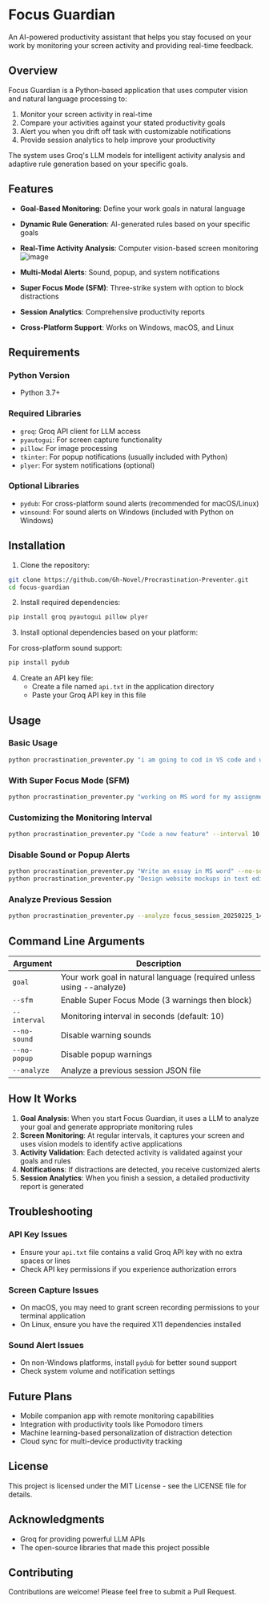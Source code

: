 # Focus Guardian

An AI-powered productivity assistant that helps you stay focused on your work by monitoring your screen activity and providing real-time feedback.

## Overview

Focus Guardian is a Python-based application that uses computer vision and natural language processing to:

1. Monitor your screen activity in real-time
2. Compare your activities against your stated productivity goals
3. Alert you when you drift off task with customizable notifications
4. Provide session analytics to help improve your productivity

The system uses Groq's LLM models for intelligent activity analysis and adaptive rule generation based on your specific goals.

## Features

- **Goal-Based Monitoring**: Define your work goals in natural language
- **Dynamic Rule Generation**: AI-generated rules based on your specific goals
- **Real-Time Activity Analysis**: Computer vision-based screen monitoring
  ![image](https://github.com/user-attachments/assets/4831e401-b080-46ad-b516-93dcbeaeccf3)

- **Multi-Modal Alerts**: Sound, popup, and system notifications
- **Super Focus Mode (SFM)**: Three-strike system with option to block distractions
- **Session Analytics**: Comprehensive productivity reports
- **Cross-Platform Support**: Works on Windows, macOS, and Linux

## Requirements

### Python Version
- Python 3.7+

### Required Libraries
- `groq`: Groq API client for LLM access
- `pyautogui`: For screen capture functionality
- `pillow`: For image processing
- `tkinter`: For popup notifications (usually included with Python)
- `plyer`: For system notifications (optional)

### Optional Libraries
- `pydub`: For cross-platform sound alerts (recommended for macOS/Linux)
- `winsound`: For sound alerts on Windows (included with Python on Windows)

## Installation

1. Clone the repository:
```bash
git clone https://github.com/Gh-Novel/Procrastination-Preventer.git
cd focus-guardian
```

2. Install required dependencies:
```bash
pip install groq pyautogui pillow plyer
```

3. Install optional dependencies based on your platform:

For cross-platform sound support:
```bash
pip install pydub
```

4. Create an API key file:
   - Create a file named `api.txt` in the application directory
   - Paste your Groq API key in this file

## Usage

### Basic Usage

```bash
python procrastination_preventer.py "i am going to cod in VS code and use Youtub for research"
```

### With Super Focus Mode (SFM)

```bash
python procrastination_preventer.py "working on MS word for my assignment" --sfm
```

### Customizing the Monitoring Interval

```bash
python procrastination_preventer.py "Code a new feature" --interval 10
```

### Disable Sound or Popup Alerts

```bash
python procrastination_preventer.py "Write an essay in MS word" --no-sound
python procrastination_preventer.py "Design website mockups in text editor" --no-popup
```

### Analyze Previous Session

```bash
python procrastination_preventer.py --analyze focus_session_20250225_143022.json
```

## Command Line Arguments

| Argument | Description |
|----------|-------------|
| `goal` | Your work goal in natural language (required unless using --analyze) |
| `--sfm` | Enable Super Focus Mode (3 warnings then block) |
| `--interval` | Monitoring interval in seconds (default: 10) |
| `--no-sound` | Disable warning sounds |
| `--no-popup` | Disable popup warnings |
| `--analyze` | Analyze a previous session JSON file |

## How It Works

1. **Goal Analysis**: When you start Focus Guardian, it uses a LLM to analyze your goal and generate appropriate monitoring rules
2. **Screen Monitoring**: At regular intervals, it captures your screen and uses vision models to identify active applications
3. **Activity Validation**: Each detected activity is validated against your goals and rules
4. **Notifications**: If distractions are detected, you receive customized alerts
5. **Session Analytics**: When you finish a session, a detailed productivity report is generated

## Troubleshooting

### API Key Issues
- Ensure your `api.txt` file contains a valid Groq API key with no extra spaces or lines
- Check API key permissions if you experience authorization errors

### Screen Capture Issues
- On macOS, you may need to grant screen recording permissions to your terminal application
- On Linux, ensure you have the required X11 dependencies installed

### Sound Alert Issues
- On non-Windows platforms, install `pydub` for better sound support
- Check system volume and notification settings

## Future Plans

- Mobile companion app with remote monitoring capabilities
- Integration with productivity tools like Pomodoro timers
- Machine learning-based personalization of distraction detection
- Cloud sync for multi-device productivity tracking

## License

This project is licensed under the MIT License - see the LICENSE file for details.

## Acknowledgments

- Groq for providing powerful LLM APIs
- The open-source libraries that made this project possible

## Contributing

Contributions are welcome! Please feel free to submit a Pull Request.
